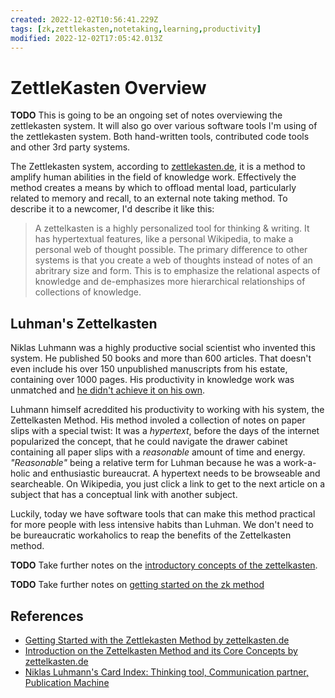 ```yaml
---
created: 2022-12-02T10:56:41.229Z
tags: [zk,zettlekasten,notetaking,learning,productivity]
modified: 2022-12-02T17:05:42.013Z
---
```

# ZettleKasten Overview

**TODO** This is going to be an ongoing set of notes overviewing the zettlekasten system.
It will also go over various software tools I'm using of the zettlekasten system.
Both hand-written tools, contributed code tools and other 3rd party systems.

The Zettlekasten system, according to [zettlekasten.de][intro-zk],
it is a method to amplify human abilities in the field of knowledge work.
Effectively the method creates a means by which to offload mental load,
particularly related to memory and recall,
to an external note taking method.
To describe it to a newcomer, I'd describe it like this:

>A zettelkasten is a highly personalized tool for thinking & writing.
>It has hypertextual features,
>like a personal Wikipedia,
>to make a personal web of thought possible.
>The primary difference to other systems is
>that you create a web of thoughts instead of notes of an abritrary size and form.
>This is to emphasize the relational aspects of knowledge and
>de-emphasizes more hierarchical relationships of collections of knowledge.

## Luhman's Zettelkasten

Niklas Luhmann was a highly productive social scientist who invented this system.
He published 50 books and more than 600 articles.
That doesn't even include his over 150 unpublished manuscripts from his estate,
containing over 1000 pages.
His productivity in knowledge work was unmatched and
[he didn't achieve it on his own][niklas-luhmann-publication-machine].

Luhmann himself acreddited his productivity to working with his system,
the Zettelkasten Method.
His method involed a collection of notes on paper slips with a special twist:
It was a *hypertext*,
before the days of the internet popularized the concept,
that he could navigate the drawer cabinet containing all paper slips with
a *reasonable* amount of time and energy.
*"Reasonable"* being a relative term for Luhman because he was a work-a-holic and
enthusiastic bureaucrat.
A hypertext needs to be browseable and searcheable.
On Wikipedia, you just click a link to get to the next article on a subject that
has a conceptual link with another subject.

Luckily,
today we have software tools that can make this method practical for more people with
less intensive habits than Luhman.
We don't need to be bureaucratic workaholics to
reap the benefits of the Zettelkasten method.

**TODO** Take further notes on the [introductory concepts of the zettelkasten][intro-zk].

**TODO** Take further notes on [getting started on the zk method][zk.de-getting-started]

## References

* [Getting Started with the Zettlekasten Method by zettelkasten.de][zk.de-getting-started]
* [Introduction on the Zettelkasten Method and its Core Concepts by zettelkasten.de][intro-zk]
* [Niklas Luhmann's Card Index: Thinking tool, Communication partner, Publication Machine][niklas-luhmann-publication-machine]

<!-- Hidden Reference Links Below Here -->
[zk.de-getting-started]: https://zettelkasten.de/posts/overview/ "Getting Started with the Zettlekasten Method by zettelkasten.de"
[intro-zk]: https://zettelkasten.de/introduction "Introduction on the Zettelkasten Method and its Core Concepts by zettelkasten.de"
[niklas-luhmann-publication-machine]: https://pub.uni-bielefeld.de/download/2942475/2942530/jschmidt_2016_niklas%20luhmanns%20card%20index.pdf "Niklas Luhmann's Card Index: Thinking tool, Communication Partner, Publication Machine"
